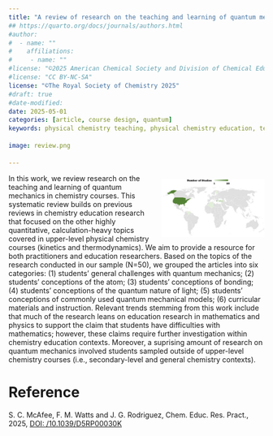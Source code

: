 ```yaml
---
title: "A review of research on the teaching and learning of quantum mechanics"
## https://quarto.org/docs/journals/authors.html
#author:
#  - name: ""
#    affiliations:
#     - name: ""
#license: "©2025 American Chemical Society and Division of Chemical Education, Inc."
#license: "CC BY-NC-SA"
license: "©The Royal Society of Chemistry 2025"
#draft: true
#date-modified:
date: 2025-05-01
categories: [article, course design, quantum]
keywords: physical chemistry teaching, physical chemistry education, teaching resources, review of teaching and learning quantum mechanics

image: review.png

---
```

<img src="review.png" width="40%" align="right" style="padding: 10px 0px 0px 10px;"/>

In this work, we review research on the teaching and learning of quantum mechanics in chemistry courses. This systematic review builds on previous reviews in chemistry education research that focused on the other highly quantitative, calculation-heavy topics covered in upper-level physical chemistry courses (kinetics and thermodynamics). We aim to provide a resource for both practitioners and education researchers. Based on the topics of the research conducted in our sample (N=50), we grouped the articles into six categories: (1) students’ general challenges with quantum mechanics; (2) students’ conceptions of the atom; (3) students’ conceptions of bonding; (4) students’ conceptions of the quantum nature of light; (5) students’ conceptions of commonly used quantum mechanical models; (6) curricular materials and instruction. Relevant trends stemming from this work include that much of the research leans on education research in mathematics and physics to support the claim that students have difficulties with mathematics; however, these claims require further investigation within chemistry education contexts. Moreover, a suprising amount of research on quantum mechanics involved students sampled outside of upper-level chemistry courses (i.e., secondary-level and general chemistry contexts).


# Reference

S. C. McAfee, F. M. Watts and J. G. Rodriguez, Chem. Educ. Res. Pract., 2025, [DOI: /10.1039/D5RP00030K](https://doi.org/10.1039/D5RP00030K)

